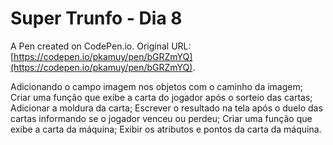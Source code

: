# Super Trunfo - Dia 8

A Pen created on CodePen.io. Original URL: [https://codepen.io/pkamuy/pen/bGRZmYQ](https://codepen.io/pkamuy/pen/bGRZmYQ).

Adicionando o campo imagem nos objetos com o caminho da imagem;
Criar uma função que exibe a carta do jogador após o sorteio das cartas;
Adicionar a moldura da carta;
Escrever o resultado na tela após o duelo das cartas informando se o jogador venceu ou perdeu;
Criar uma função que exibe a carta da máquina;
Exibir os atributos e pontos da carta da máquina.
